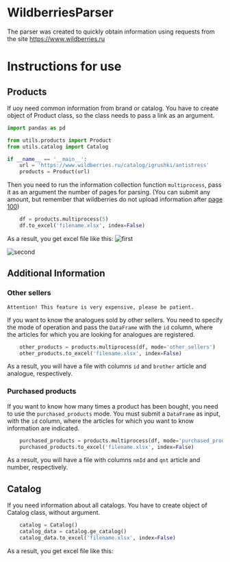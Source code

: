 # WildberriesParser
The parser was created to quickly obtain information using requests from the site https://www.wildberries.ru


# Instructions for use

## Products

If uoy need common information from brand or catalog. You have to create object of Product class, so the class needs to pass a link as an argument.

```python
import pandas as pd

from utils.products import Product
from utils.catalog import Catalog

if __name__ == '__main__':
    url = 'https://www.wildberries.ru/catalog/igrushki/antistress'
    products = Product(url)
```

Then you need to run the information collection function `multiprocess`, pass it as an argument the number of pages for parsing. (You can submit any amount, but remember that wildberries do not upload information after [page 100](https://www.wildberries.ru/catalog/igrushki/antistress&page=100))

```python
    df = products.multiprocess(5)
    df.to_excel('filename.xlsx', index=False)
```

As a result, you get excel file like this:
![first](https://github.com/thenikolyan/WildberriesParser/assets/48589418/ffbb4d4d-835c-407d-9477-3e4736e687f0)

![second](https://github.com/thenikolyan/WildberriesParser/assets/48589418/29c34154-5830-4545-911f-bf61aa29febc)


## Additional Information

### Other sellers

`Attention! This feature is very expensive, please be patient.`

If you want to know the analogues sold by other sellers. You need to specify the mode of operation and pass the `DataFrame` with the `id` column, where the articles for which you are looking for analogues are registered.

```python
    other_products = products.multiprocess(df, mode='other_sellers')
    other_products.to_excel('filename.xlsx', index=False)
```

As a result, you will have a file with columns `id` and `brother` article and analogue, respectively.


### Purchased products

If you want to know how many times a product has been bought, you need to use the `purchased_products` mode. You must submit a `DataFrame` as input, with the `id` column, where the articles for which you want to know information are indicated.

```python
    purchased_products = products.multiprocess(df, mode='purchased_products')
    purchased_products.to_excel('filename.xlsx', index=False)
```
As a result, you will have a file with columns `nmId` and `qnt` article and number, respectively.


## Catalog
If you need information about all catalogs. You have to create object of Catalog class, without argument.

```python
    catalog = Catalog()
    catalog_data = catalog.ge_catalog()
    catalog_data.to_excel('filename.xlsx', index=False)
```

As a result, you get excel file like this:
